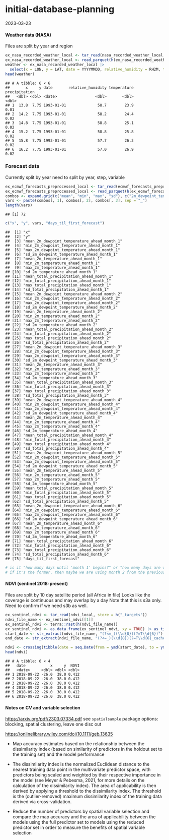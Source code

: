 initial-database-planning
================
2023-03-23

#### Weather data (NASA)

Files are split by year and region

``` r
ex_nasa_recorded_weather_local <- tar_read(nasa_recorded_weather_local, store = h("_targets"))[[1]]
ex_nasa_recorded_weather_local <- read_parquet(h(ex_nasa_recorded_weather_local))
weather <- ex_nasa_recorded_weather_local |>
  select(x = LON, y = LAT, date = YYYYMMDD, relative_humidity = RH2M, temperature = T2M, precipitation = PRECTOTCORR)
head(weather)
```

    ## # A tibble: 6 × 6
    ##       x     y date       relative_humidity temperature precipitation
    ##   <dbl> <dbl> <date>                 <dbl>       <dbl>         <dbl>
    ## 1  13.8  7.75 1993-01-01              58.7        23.9          0.01
    ## 2  14.2  7.75 1993-01-01              58.2        24.4          0.02
    ## 3  14.8  7.75 1993-01-01              58.8        25.1          0.02
    ## 4  15.2  7.75 1993-01-01              58.8        25.8          0.02
    ## 5  15.8  7.75 1993-01-01              57.7        26.3          0.02
    ## 6  16.2  7.75 1993-01-01              57.0        26.9          0.02

### Forecast data

Currently split by year need to split by year, step, variable

``` r
ex_ecmwf_forecasts_preprocessed_local <- tar_read(ecmwf_forecasts_preprocessed_local, store = h("_targets"))[[1]]
ex_ecmwf_forecasts_preprocessed_local <- read_parquet(h(ex_ecmwf_forecasts_preprocessed_local))
combos <- expand.grid(c("mean", "min", "max", "sd"), c("2m_dewpoint_temperature", "2m_temperature", "total_precipitation"), paste0("ahead_month_", 1:6)) 
vars <- paste(combos[, 1], combos[, 2], combos[, 3], sep = "_")
length(vars)
```

    ## [1] 72

``` r
c("x", "y", vars, "days_til_first_forecast") 
```

    ##  [1] "x"                                         
    ##  [2] "y"                                         
    ##  [3] "mean_2m_dewpoint_temperature_ahead_month_1"
    ##  [4] "min_2m_dewpoint_temperature_ahead_month_1" 
    ##  [5] "max_2m_dewpoint_temperature_ahead_month_1" 
    ##  [6] "sd_2m_dewpoint_temperature_ahead_month_1"  
    ##  [7] "mean_2m_temperature_ahead_month_1"         
    ##  [8] "min_2m_temperature_ahead_month_1"          
    ##  [9] "max_2m_temperature_ahead_month_1"          
    ## [10] "sd_2m_temperature_ahead_month_1"           
    ## [11] "mean_total_precipitation_ahead_month_1"    
    ## [12] "min_total_precipitation_ahead_month_1"     
    ## [13] "max_total_precipitation_ahead_month_1"     
    ## [14] "sd_total_precipitation_ahead_month_1"      
    ## [15] "mean_2m_dewpoint_temperature_ahead_month_2"
    ## [16] "min_2m_dewpoint_temperature_ahead_month_2" 
    ## [17] "max_2m_dewpoint_temperature_ahead_month_2" 
    ## [18] "sd_2m_dewpoint_temperature_ahead_month_2"  
    ## [19] "mean_2m_temperature_ahead_month_2"         
    ## [20] "min_2m_temperature_ahead_month_2"          
    ## [21] "max_2m_temperature_ahead_month_2"          
    ## [22] "sd_2m_temperature_ahead_month_2"           
    ## [23] "mean_total_precipitation_ahead_month_2"    
    ## [24] "min_total_precipitation_ahead_month_2"     
    ## [25] "max_total_precipitation_ahead_month_2"     
    ## [26] "sd_total_precipitation_ahead_month_2"      
    ## [27] "mean_2m_dewpoint_temperature_ahead_month_3"
    ## [28] "min_2m_dewpoint_temperature_ahead_month_3" 
    ## [29] "max_2m_dewpoint_temperature_ahead_month_3" 
    ## [30] "sd_2m_dewpoint_temperature_ahead_month_3"  
    ## [31] "mean_2m_temperature_ahead_month_3"         
    ## [32] "min_2m_temperature_ahead_month_3"          
    ## [33] "max_2m_temperature_ahead_month_3"          
    ## [34] "sd_2m_temperature_ahead_month_3"           
    ## [35] "mean_total_precipitation_ahead_month_3"    
    ## [36] "min_total_precipitation_ahead_month_3"     
    ## [37] "max_total_precipitation_ahead_month_3"     
    ## [38] "sd_total_precipitation_ahead_month_3"      
    ## [39] "mean_2m_dewpoint_temperature_ahead_month_4"
    ## [40] "min_2m_dewpoint_temperature_ahead_month_4" 
    ## [41] "max_2m_dewpoint_temperature_ahead_month_4" 
    ## [42] "sd_2m_dewpoint_temperature_ahead_month_4"  
    ## [43] "mean_2m_temperature_ahead_month_4"         
    ## [44] "min_2m_temperature_ahead_month_4"          
    ## [45] "max_2m_temperature_ahead_month_4"          
    ## [46] "sd_2m_temperature_ahead_month_4"           
    ## [47] "mean_total_precipitation_ahead_month_4"    
    ## [48] "min_total_precipitation_ahead_month_4"     
    ## [49] "max_total_precipitation_ahead_month_4"     
    ## [50] "sd_total_precipitation_ahead_month_4"      
    ## [51] "mean_2m_dewpoint_temperature_ahead_month_5"
    ## [52] "min_2m_dewpoint_temperature_ahead_month_5" 
    ## [53] "max_2m_dewpoint_temperature_ahead_month_5" 
    ## [54] "sd_2m_dewpoint_temperature_ahead_month_5"  
    ## [55] "mean_2m_temperature_ahead_month_5"         
    ## [56] "min_2m_temperature_ahead_month_5"          
    ## [57] "max_2m_temperature_ahead_month_5"          
    ## [58] "sd_2m_temperature_ahead_month_5"           
    ## [59] "mean_total_precipitation_ahead_month_5"    
    ## [60] "min_total_precipitation_ahead_month_5"     
    ## [61] "max_total_precipitation_ahead_month_5"     
    ## [62] "sd_total_precipitation_ahead_month_5"      
    ## [63] "mean_2m_dewpoint_temperature_ahead_month_6"
    ## [64] "min_2m_dewpoint_temperature_ahead_month_6" 
    ## [65] "max_2m_dewpoint_temperature_ahead_month_6" 
    ## [66] "sd_2m_dewpoint_temperature_ahead_month_6"  
    ## [67] "mean_2m_temperature_ahead_month_6"         
    ## [68] "min_2m_temperature_ahead_month_6"          
    ## [69] "max_2m_temperature_ahead_month_6"          
    ## [70] "sd_2m_temperature_ahead_month_6"           
    ## [71] "mean_total_precipitation_ahead_month_6"    
    ## [72] "min_total_precipitation_ahead_month_6"     
    ## [73] "max_total_precipitation_ahead_month_6"     
    ## [74] "sd_total_precipitation_ahead_month_6"      
    ## [75] "days_til_first_forecast"

``` r
# is it "how many days until 'month 1' begins?" or "how many days are we into `month 1`"?
# if it's the former, then maybe we are using month 2 from the previous forecast release as our "month 1" value?
```

#### NDVI (sentinel 2018-present)

Files are split by 10 day satellite period (all Africa in file) Looks
like the coverage is continuous and may overlap by a day Note that this
is s3a only. Need to confirm if we need s3b as well.

``` r
ex_sentinel_ndvi <- tar_read(ndvi_local, store = h("_targets"))
ndvi_file_name <- ex_sentinel_ndvi[[1]]
ex_sentinel_ndvi <- terra::rast(h(ndvi_file_name))
ex_sentinel_ndvi <- as.data.frame(ex_sentinel_ndvi, xy = TRUE) |> as_tibble() |> slice(1:100)
start_date <- str_extract(ndvi_file_name, "(?<=_)(\\d{8})(?=T\\d{6})")
end_date <- str_extract(ndvi_file_name, "(?<=_)(\\d{8})(?=T\\d{6}_cache)")

ndvi <- crossing(tibble(date = seq.Date(from = ymd(start_date), to = ymd(end_date), by = "day")), ex_sentinel_ndvi)
head(ndvi)
```

    ## # A tibble: 6 × 4
    ##   date           x     y  NDVI
    ##   <date>     <dbl> <dbl> <dbl>
    ## 1 2018-09-22 -26.0  38.0 0.412
    ## 2 2018-09-22 -26.0  38.0 0.412
    ## 3 2018-09-22 -26.0  38.0 0.412
    ## 4 2018-09-22 -26.0  38.0 0.412
    ## 5 2018-09-22 -26.0  38.0 0.412
    ## 6 2018-09-22 -26.0  38.0 0.412

#### Notes on CV and variable selection

<https://arxiv.org/pdf/2303.07334.pdf> see `spatialsample` package
options: blocking, spatial clustering, leave one disc out

<https://onlinelibrary.wiley.com/doi/10.1111/geb.13635>

- Map accuracy estimates based on the relationship between the
  dissimilarity index (based on similarity of predictors in the holdout
  set to the training set) and the model performance

- The dissimilarity index is the normalized Euclidean distance to the
  nearest training data point in the multivariate predictor space, with
  predictors being scaled and weighted by their respective importance in
  the model (see Meyer & Pebesma, 2021, for more details on the
  calculation of the dissimilarity index). The area of applicability is
  then derived by applying a threshold to the dissimilarity index. The
  threshold is the (outlier-removed) maximum dissimilarity index of the
  training data derived via cross-validation.

- Reduce the number of predictors by spatial variable selection and
  compare the map accuracy and the area of applicability between the
  models using the full predictor set to models using the reduced
  predictor set in order to measure the benefits of spatial variable
  selection
